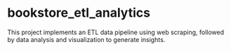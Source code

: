 # bookstore_etl_analytics
This project implements an ETL data pipeline using web scraping, followed by data analysis and visualization to generate insights.
